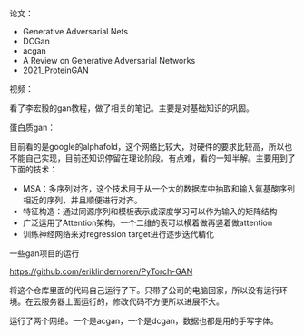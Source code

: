 论文：

- Generative Adversarial Nets
- DCGan
- acgan
- A Review on Generative Adversarial Networks
- 2021_ProteinGAN



视频：

看了李宏毅的gan教程，做了相关的笔记。主要是对基础知识的巩固。



蛋白质gan：

目前看的是google的alphafold，这个网络比较大，对硬件的要求比较高，所以也不能自己实现，目前还知识停留在理论阶段。有点难，看的一知半解。主要用到了下面的技术：

- MSA：多序列对齐，这个技术用于从一个大的数据库中抽取和输入氨基酸序列相近的序列，并且顺便进行对齐。
- 特征构造：通过同源序列和模板表示成深度学习可以作为输入的矩阵结构
- 广泛运用了Attention架构。一个二维的表可以横着做再竖着做attention
- 训练神经网络来对regression target进行逐步迭代精化



一些gan项目的运行

https://github.com/eriklindernoren/PyTorch-GAN

将这个仓库里面的代码自己运行了下。只带了公司的电脑回家，所以没有运行环境。在云服务器上面运行的，修改代码不方便所以进展不大。

运行了两个网络。一个是acgan，一个是dcgan，数据也都是用的手写字体。